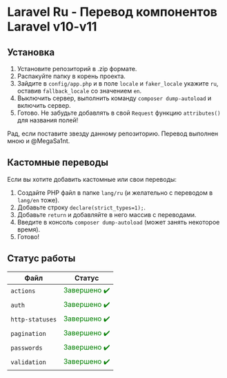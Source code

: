 # Laravel Ru - Перевод компонентов Laravel v10-v11


## Установка
1. Установите репозиторий в .zip формате.
2. Распакуйте папку в корень проекта.
3. Зайдите в `config/app.php` и в поле `locale` и `faker_locale` укажите `ru`, оставив `fallback_locale` со значением `en`.
4. Выключить сервер, выполнить команду `composer dump-autoload` и включить сервер. 
5. Готово. Не забудьте добавлять в свой `Request` функцию `attributes()` для названия полей!

Рад, если поставите звезду данному репозиторию. Перевод выполнен мною и @MegaSa1nt.


## Кастомные переводы
Если вы хотите добавить кастомные или свои переводы:
1. Создайте PHP файл в папке `lang/ru` (и желательно с переводом в `lang/en` тоже).
2. Добавьте строку `declare(strict_types=1);`.
3. Добавьте `return` и добавляйте в него массив с переводами.
4. Введите в консоль `composer dump-autoload` (может занять некоторое время).
5. Готово!


## Статус работы
| Файл | Статус |
|-----------------|-----------------------------------------------------------|
| `actions`       | <span style="color:green">Завершено ✔️</span>            |
| `auth`          | <span style="color:green">Завершено ✔️</span>            |
| `http-statuses` | <span style="color:green">Завершено ✔️</span>            |
| `pagination`    | <span style="color:green">Завершено ✔️</span>            |
| `passwords`     | <span style="color:green">Завершено ✔️</span>            |
| `validation`    | <span style="color:green">Завершено ✔️</span>            |
